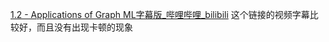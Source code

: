 [1.2 - Applications of Graph ML字幕版_哔哩哔哩_bilibili](https://www.bilibili.com/video/BV1Qq4y1f7tt?p=2&vd_source=4506f695196e9e333eee3cf60b3e7199) 这个链接的视频字幕比较好，而且没有出现卡顿的现象
